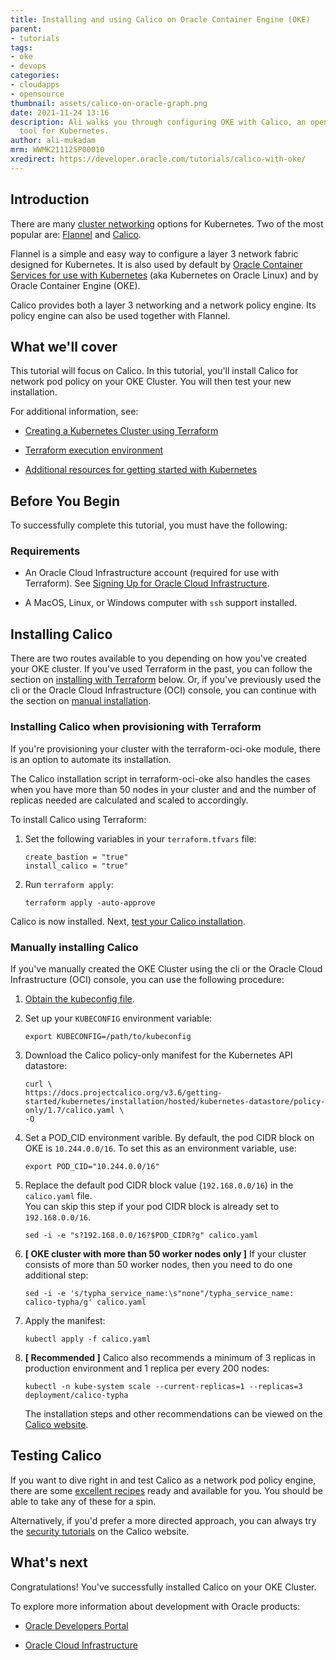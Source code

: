 ```yaml
---
title: Installing and using Calico on Oracle Container Engine (OKE)
parent:
- tutorials
tags:
- oke
- devops
categories:
- cloudapps
- opensource
thumbnail: assets/calico-on-oracle-graph.png
date: 2021-11-24 13:16
description: Ali walks you through configuring OKE with Calico, an open-source networking
  tool for Kubernetes.
author: ali-mukadam
mrm: WWMK211125P00010
xredirect: https://developer.oracle.com/tutorials/calico-with-oke/
---
```


## Introduction

There are many [cluster networking](https://kubernetes.io/docs/concepts/cluster-administration/networking/#how-to-implement-the-kubernetes-networking-model) options for Kubernetes. Two of the most popular are: [Flannel](https://github.com/flannel-io/flannel) and [Calico](https://www.tigera.io/project-calico/).

Flannel is a simple and easy way to configure a layer 3 network fabric designed for Kubernetes. It is also used by default by [Oracle Container Services for use with Kubernetes](https://docs.oracle.com/en/operating-systems/oracle-linux/kubernetes/) (aka Kubernetes on Oracle Linux) and by Oracle Container Engine (OKE).

Calico provides both a layer 3 networking and a network policy engine. Its policy engine can also be used together with Flannel.

## What we'll cover

This tutorial will focus on Calico. In this tutorial, you'll install Calico for network pod policy on your OKE Cluster. You will then test your new installation.

For additional information, see:

- [Creating a Kubernetes Cluster using Terraform](https://docs.oracle.com/en-us/iaas/developer-tutorials/tutorials/tf-cluster/01-summary.htm)

- [Terraform execution environment](https://docs.oracle.com/en/solutions/multi-tenant-topology-using-terraform/configure-terraform-execution-environment1.html#GUID-17AE60F0-FB45-4028-8BF5-71E149AA6C21)

- [Additional resources for getting started with Kubernetes](https://projectcalico.docs.tigera.io/getting-started/kubernetes/)  

## Before You Begin

To successfully complete this tutorial, you must have the following:

### Requirements

- An Oracle Cloud Infrastructure account (required for use with Terraform).
See [Signing Up for Oracle Cloud Infrastructure](https://docs.oracle.com/iaas/Content/GSG/Tasks/signingup.htm).
  
- A MacOS, Linux, or Windows computer with `ssh` support installed.

## Installing Calico

There are two routes available to you depending on how you've created your OKE cluster. If you've used Terraform in the past, you can follow the section on [installing with Terraform](#installing-calico-when-provisioning-with-terraform) below. Or, if you've previously used the cli or the Oracle Cloud Infrastructure (OCI) console, you can continue with the section on [manual installation](#manually-installing-calico).

### Installing Calico when provisioning with Terraform

If you're provisioning your cluster with the terraform-oci-oke module, there is an option to automate its installation.

The Calico installation script in terraform-oci-oke also handles the cases when you have more than 50 nodes in your cluster and and the number of replicas needed are calculated and scaled to accordingly.

To install Calico using Terraform:

1. Set the following variables in your `terraform.tfvars` file:

   ```console
   create_bastion = "true"
   install_calico = "true"
   ```

1. Run `terraform apply`:

   ```console
   terraform apply -auto-approve
   ```

Calico is now installed. Next, [test your Calico installation](#testing-calico).

### Manually installing Calico

If you've manually created the OKE Cluster using the cli or the Oracle Cloud Infrastructure (OCI) console, you can use the following procedure:

1. [Obtain the kubeconfig file](https://docs.oracle.com/en-us/iaas/Content/ContEng/Tasks/contengdownloadkubeconfigfile.htm).  

2. Set up your `KUBECONFIG` environment variable:

   ```console
   export KUBECONFIG=/path/to/kubeconfig
   ```

3. Download the Calico policy-only manifest for the Kubernetes API datastore:

   ```console
   curl \
   https://docs.projectcalico.org/v3.6/getting-started/kubernetes/installation/hosted/kubernetes-datastore/policy-only/1.7/calico.yaml \
   -O
   ```

4. Set a POD_CID environment varible. By default, the pod CIDR block on OKE is `10.244.0.0/16`. To set this as an environment variable, use:

   ```console
   export POD_CID="10.244.0.0/16"
   ```

5. Replace the default pod CIDR block value (`192.168.0.0/16`) in the `calico.yaml` file.  
   You can skip this step if your pod CIDR block is already set to `192.168.0.0/16`.

   ```console
   sed -i -e "s?192.168.0.0/16?$POD_CIDR?g" calico.yaml
   ```

6. **[ OKE cluster with more than 50 worker nodes only ]** If your cluster consists of more than 50 worker nodes, then you need to do one additional step:

   ```console
   sed -i -e 's/typha_service_name:\s"none"/typha_service_name: calico-typha/g' calico.yaml
   ```

7. Apply the manifest:

   ```console
   kubectl apply -f calico.yaml
   ```

8. **[ Recommended ]** Calico also recommends a minimum of 3 replicas in production environment and 1 replica per every 200 nodes:

   ```console
   kubectl -n kube-system scale --current-replicas=1 --replicas=3 deployment/calico-typha
   ```

   The installation steps and other recommendations can be viewed on the [Calico website](https://docs.projectcalico.org/getting-started/kubernetes/).

## Testing Calico

If you want to dive right in and test Calico as a network pod policy engine, there are some [excellent recipes](https://github.com/ahmetb/kubernetes-network-policy-recipes) ready and available for you. You should be able to take any of these for a spin.

Alternatively, if you'd prefer a more directed approach, you can always try the [security tutorials](https://docs.projectcalico.org/security/) on the Calico website.

## What's next  

Congratulations! You've successfully installed Calico on your OKE Cluster.

To explore more information about development with Oracle products:

- [Oracle Developers Portal](https://developer.oracle.com/)

- [Oracle Cloud Infrastructure](https://www.oracle.com/cloud/)
